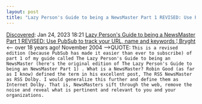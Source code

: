 ```yaml
---
layout: post
title: "Lazy Person's Guide to being a NewsMaster Part 1 REVISED: Use PubSub to track your URL, name and keywords | Bryght"
---
```

[Discovered](http://rolandtanglao.com/2020/07/29/p1-blogthis-checkvist-list-links-to-blog/): Jan 24, 2023 18:21  [Lazy Person's Guide to being a NewsMaster Part 1 REVISED: Use PubSub to track your URL, name and keywords ¦ Bryght](https://web.archive.org/web/20061112065503/http://www.bryght.com/blog/roland-tanglao/lazy-persons-guide-to-being-a-newsmaster-part-1-revised-use-pubsub-to-track-your-url-name-and-keywords) <-- over 18 years ago! November 2004 -->QUOTE: `This is a revised edition (because PubSub has made it easier than ever to subscribe) of part 1 of my guide called The Lazy Person's Guide to being an NewsMaster (here's the original edition of The Lazy Person's Guide to being an NewsMaster Part 1) . What is a NewsMaster? Robin Good (as far as I know) defined the term in his excellent post, The RSS NewsMaster as RSS Dolby. I would generalize this further and define them as Internet Dolby. That is, NewsMasters sift through the web, remove the noise and reveal what is pertinent and relevant to you and your organizations.`
